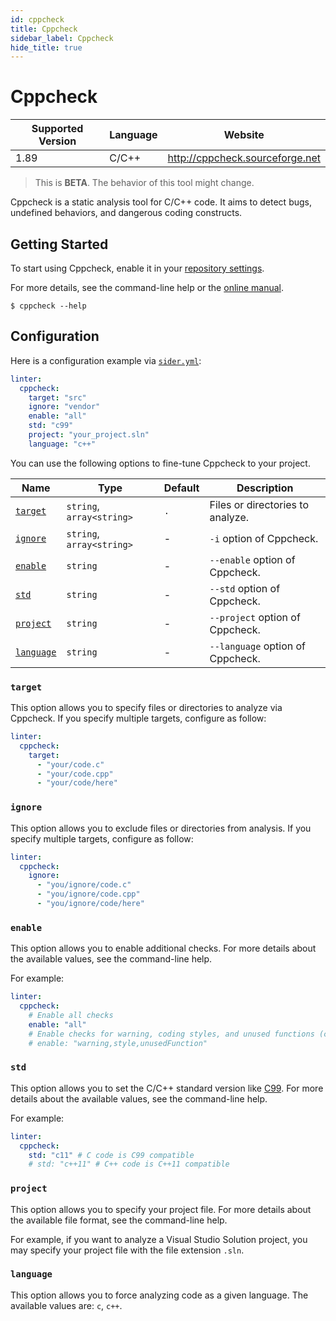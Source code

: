 ```yaml
---
id: cppcheck
title: Cppcheck
sidebar_label: Cppcheck
hide_title: true
---
```


# Cppcheck

| Supported Version | Language | Website                         |
| ----------------- | -------- | ------------------------------- |
| 1.89              | C/C++    | http://cppcheck.sourceforge.net |

> This is **BETA**. The behavior of this tool might change.

Cppcheck is a static analysis tool for C/C++ code. It aims to detect bugs, undefined behaviors, and dangerous coding constructs.

## Getting Started

To start using Cppcheck, enable it in your [repository settings](../../getting-started/repository-settings.md).

For more details, see the command-line help or the [online manual](http://cppcheck.sourceforge.net/manual.pdf).

```shell
$ cppcheck --help
```

## Configuration

Here is a configuration example via [`sider.yml`](../../getting-started/custom-configuration.md):

```yaml
linter:
  cppcheck:
    target: "src"
    ignore: "vendor"
    enable: "all"
    std: "c99"
    project: "your_project.sln"
    language: "c++"
```

You can use the following options to fine-tune Cppcheck to your project.

| Name                    | Type                      | Default | Description                      |
| ----------------------- | ------------------------- | ------- | -------------------------------- |
| [`target`](#target)     | `string`, `array<string>` | `.`     | Files or directories to analyze. |
| [`ignore`](#ignore)     | `string`, `array<string>` | -       | `-i` option of Cppcheck.         |
| [`enable`](#enable)     | `string`                  | -       | `--enable` option of Cppcheck.   |
| [`std`](#std)           | `string`                  | -       | `--std` option of Cppcheck.      |
| [`project`](#project)   | `string`                  | -       | `--project` option of Cppcheck.  |
| [`language`](#language) | `string`                  | -       | `--language` option of Cppcheck. |

### `target`

This option allows you to specify files or directories to analyze via Cppcheck. If you specify multiple targets, configure as follow:

```Yaml
linter:
  cppcheck:
    target:
      - "your/code.c"
      - "your/code.cpp"
      - "your/code/here"
```

### `ignore`

This option allows you to exclude files or directories from analysis. If you specify multiple targets, configure as follow:

```yaml
linter:
  cppcheck:
    ignore:
      - "you/ignore/code.c"
      - "you/ignore/code.cpp"
      - "you/ignore/code/here"
```

### `enable`

This option allows you to enable additional checks.
For more details about the available values, see the command-line help.

For example:

```yaml
linter:
  cppcheck:
    # Enable all checks
    enable: "all"
    # Enable checks for warning, coding styles, and unused functions (comma-separated)
    # enable: "warning,style,unusedFunction"
```

### `std`

This option allows you to set the C/C++ standard version like [C99](https://en.wikipedia.org/wiki/C99).
For more details about the available values, see the command-line help.

For example:

```yaml
linter:
  cppcheck:
    std: "c11" # C code is C99 compatible
    # std: "c++11" # C++ code is C++11 compatible
```

### `project`

This option allows you to specify your project file.
For more details about the available file format, see the command-line help.

For example, if you want to analyze a Visual Studio Solution project, you may specify your project file with the file extension `.sln`.

### `language`

This option allows you to force analyzing code as a given language. The available values are: `c`, `c++`.
